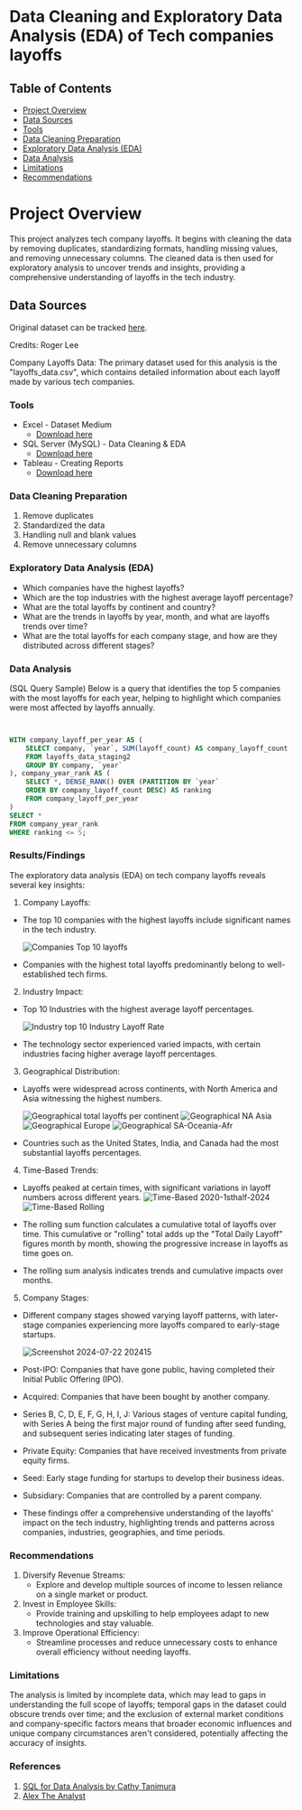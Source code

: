 # Data Cleaning and Exploratory Data Analysis (EDA) of Tech companies layoffs


## Table of Contents

- [Project Overview](#project-overview)
- [Data Sources](#data-sources)
- [Tools](#tools)
- [Data Cleaning Preparation](#data-cleaning-preparation)
- [Exploratory Data Analysis (EDA)](#exploratory-data-analysis-eda)
- [Data Analysis](#data-analysis)
- [Limitations](#limitations)
- [Recommendations](#recommendations)

# Project Overview
This project analyzes tech company layoffs. It begins with cleaning the data by removing duplicates, standardizing formats, handling missing values, and removing unnecessary columns. The cleaned data is then used for exploratory analysis to uncover trends and insights, providing a comprehensive understanding of layoffs in the tech industry.


## Data Sources

Original dataset can be tracked [here](https://layoffs.fyi/).

Credits: Roger Lee

Company Layoffs Data: The primary dataset used for this analysis is the "layoffs_data.csv", which contains detailed information about each layoff made by various tech companies.



### Tools

- Excel - Dataset Medium
    - [Download here](https://www.microsoft.com/en-us/microsoft-365/excel)
- SQL Server (MySQL) - Data Cleaning & EDA
    - [Download here](https://www.mysql.com/downloads/)
- Tableau - Creating Reports
    - [Download here](https://www.tableau.com/products/desktop/download)


### Data Cleaning Preparation

1. Remove duplicates
2. Standardized the data
3. Handling null and blank values
4. Remove unnecessary columns


### Exploratory Data Analysis (EDA)

- Which companies have the highest layoffs?
- Which are the top industries with the highest average layoff percentage?
- What are the total layoffs by continent and country?
- What are the trends in layoffs by year, month, and what are layoffs trends over time?
- What are the total layoffs for each company stage, and how are they distributed across different stages?


### Data Analysis
(SQL Query Sample)
Below is a query that identifies the top 5 companies with the most layoffs for each year,
helping to highlight which companies were most affected by layoffs annually.
```sql


WITH company_layoff_per_year AS (
    SELECT company, `year`, SUM(layoff_count) AS company_layoff_count
    FROM layoffs_data_staging2
    GROUP BY company, `year`
), company_year_rank AS (
    SELECT *, DENSE_RANK() OVER (PARTITION BY `year` 
    ORDER BY company_layoff_count DESC) AS ranking
    FROM company_layoff_per_year
)
SELECT *
FROM company_year_rank
WHERE ranking <= 5;
```

### Results/Findings

The exploratory data analysis (EDA) on tech company layoffs reveals several key insights:

1. Company Layoffs:

  - The top 10 companies with the highest layoffs include significant names in the tech industry.

    ![Companies  Top 10  layoffs](https://github.com/user-attachments/assets/bd53ff9b-d077-46c5-8ce6-a6b0b725c16f)

  - Companies with the highest total layoffs predominantly belong to well-established tech firms.
  
2. Industry Impact:

  - Top 10 Industries with the highest average layoff percentages.

    ![Industry  top 10 Industry Layoff Rate](https://github.com/user-attachments/assets/5b791f1e-6825-48fb-8fce-50e5f1cbb72f)

  - The technology sector experienced varied impacts, with certain industries facing higher average layoff percentages.
    
  
3. Geographical Distribution:

  - Layoffs were widespread across continents, with North America and Asia witnessing the highest numbers.

    ![Geographical  total layoffs per continent](https://github.com/user-attachments/assets/1166d237-5619-460d-a3ac-17620ac47759)
    ![Geographical  NA   Asia](https://github.com/user-attachments/assets/116347bd-d251-4cd5-8a8d-c91cbbd8b270)
    ![Geographical  Europe](https://github.com/user-attachments/assets/2e595bc1-f783-4213-8f5a-b305de69c42e)
    ![Geographical  SA-Oceania-Afr](https://github.com/user-attachments/assets/f4e99bc2-067e-4e4c-a20b-5add3231d524)
    
  - Countries such as the United States, India, and Canada had the most substantial layoffs percentages.

4. Time-Based Trends:

  - Layoffs peaked at certain times, with significant variations in layoff numbers across different years.
    ![Time-Based  2020-1sthalf-2024](https://github.com/user-attachments/assets/ae762b21-6fb7-48ff-b9d6-89e20db03424)
    ![Time-Based  Rolling](https://github.com/user-attachments/assets/0dc93f0e-1f25-4ade-af77-de7e8d9d6ad2)

  - The rolling sum function calculates a cumulative total of layoffs over time. This cumulative or "rolling" total adds up the "Total Daily Layoff" figures month by month, showing the progressive increase in layoffs as time goes on.
  - The rolling sum analysis indicates trends and cumulative impacts over months.

5. Company Stages:

  - Different company stages showed varying layoff patterns, with later-stage companies experiencing more layoffs compared to early-stage startups.

    ![Screenshot 2024-07-22 202415](https://github.com/user-attachments/assets/63b22982-962e-4827-9e40-0c52aacf57b8)

  - Post-IPO: Companies that have gone public, having completed their Initial Public Offering (IPO).
  - Acquired: Companies that have been bought by another company.
  - Series B, C, D, E, F, G, H, I, J: Various stages of venture capital funding, with Series A being the first major round of funding after seed funding, and subsequent series indicating later stages of funding.
  - Private Equity: Companies that have received investments from private equity firms.
  - Seed: Early stage funding for startups to develop their business ideas.
  - Subsidiary: Companies that are controlled by a parent company.

  - These findings offer a comprehensive understanding of the layoffs' impact on the tech industry, highlighting trends and patterns across companies, industries, geographies, and time periods.


### Recommendations

1. Diversify Revenue Streams:
   - Explore and develop multiple sources of income to lessen reliance on a single market or product.
2. Invest in Employee Skills:
   - Provide training and upskilling to help employees adapt to new technologies and stay valuable.
3. Improve Operational Efficiency:
   - Streamline processes and reduce unnecessary costs to enhance overall efficiency without needing layoffs.

### Limitations
The analysis is limited by incomplete data, which may lead to gaps in understanding the full scope of layoffs; temporal gaps in the dataset could obscure trends over time; and the exclusion of external market conditions and company-specific factors means that broader economic influences and unique company circumstances aren't considered, potentially affecting the accuracy of insights.

### References

1. [SQL for Data Analysis by Cathy Tanimura](https://www.oreilly.com/library/view/sql-for-data/9781492088776/)
2. [Alex The Analyst](https://github.com/AlexTheAnalyst)


